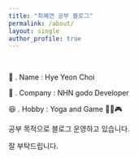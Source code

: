 ```yaml
---
title: "최혜연 공부 블로그"
permalink: /about/
layout: single
author_profile: true
---
```


<br>

👩‍ . Name : Hye Yeon Choi

🏢 . Company : NHN godo Developer

😆 . Hobby : Yoga and Game 🧘‍♀️🎮



공부 목적으로 블로그 운영하고 있습니다.

잘 부탁드립니다.


